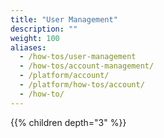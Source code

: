 ```yaml
---
title: "User Management"
description: ""
weight: 100
aliases:
  - /how-tos/user-management
  - /how-tos/account-management/
  - /platform/account/
  - /platform/how-tos/account/
  - /how-to/
---
```


{{% children depth="3" %}}
